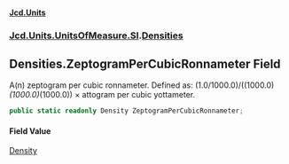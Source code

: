 #### [Jcd.Units](index.md 'index')
### [Jcd.Units.UnitsOfMeasure.SI](Jcd.Units.UnitsOfMeasure.SI.md 'Jcd.Units.UnitsOfMeasure.SI').[Densities](Densities.md 'Jcd.Units.UnitsOfMeasure.SI.Densities')

## Densities.ZeptogramPerCubicRonnameter Field

A(n) zeptogram per cubic ronnameter. Defined as: (1.0/1000.0)/((1000.0)*(1000.0)*(1000.0)) × attogram per cubic yottameter.

```csharp
public static readonly Density ZeptogramPerCubicRonnameter;
```

#### Field Value
[Density](Density.md 'Jcd.Units.UnitTypes.Density')